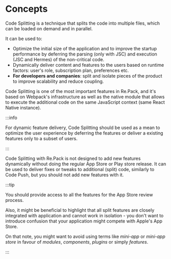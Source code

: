 # Concepts

Code Splitting is a technique that splits the code into multiple files, which can be loaded on
demand and in parallel.

It can be used to:

- Optimize the initial size of the application and to improve the startup performance by deferring
the parsing (only with JSC) and execution (JSC and Hermes) of the non-critical code.
- Dynamically deliver content and features to the users based on runtime factors: user's role,
subscription plan, preferences etc.
- __For developers and companies__: split and isolate pieces of the product to improve scalability
and reduce coupling.

Code Splitting is one of the most important features in Re.Pack, and it's based on Webpack's
infrastructure as well as the native module
that allows to execute the additional code on the same JavaScript context (same React Native
instance).

:::info

For dynamic feature delivery, Code Splitting should be used as a mean to optimize the user
experience by deferring the features or deliver a existing features only to a subset of users.

:::

Code Splitting with Re.Pack is not designed to add new features dynamically without doing the
regular App Store or Play store release. It can be used to deliver fixes or tweaks to additional
(split) code, similarly to Code Push, but you should not add new features with it.

:::tip

You should provide access to all the features for the App Store review process. 

Also, it might be beneficial to highlight that all split features are closely integrated with
application and cannot work in isolation - you don't want to introduce confusion that your
application might compete with Apple's App Store.

On that note, you might want to avoid using terms like _mini-app_ or _mini-app store_ in favour of
_modules_, _components_, _plugins_ or simply _features_.

:::
